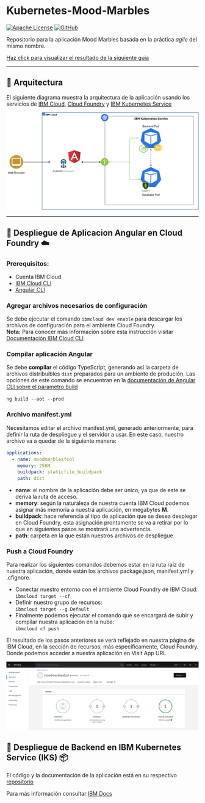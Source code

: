 # Kubernetes-Mood-Marbles

[![Apache License](https://img.shields.io/badge/license-Apache%202.0-orange.svg)](http://www.apache.org/licenses/LICENSE-2.0)
[![GitHub](https://img.shields.io/github/release/emeloibmco/Kubernetes-Mood-Marbles.svg?color=green)](https://github.com/emeloibmco/Kubernetes-Mood-Marbles/releases)

Repositorio para la aplicación Mood Marbles basada en la práctica _agile_ del mismo nombre.

[Haz click para visualizar el resultado de la siguiente guia](http://moodmarblesfcol.mybluemix.net/)

---

## 🏰 **Arquitectura**

El siguiente diagrama muestra la arquitectura de la aplicación usando los servicios de [IBM Cloud](https://cloud.ibm.com), [Cloud Foundry]() y [IBM Kubernetes Service](https://cloud.ibm.com/kubernetes/clusters)

![Mood Marbles Architecture](https://raw.githubusercontent.com/emeloibmco/Kubernetes-Mood-Marbles/master/Images/Mood_Marbles_Arch.png)

---

## :rocket: **Despliegue de Aplicacion Angular en Cloud Foundry** :cloud:

### Prerequisitos:

- Cuenta IBM Cloud
- [IBM Cloud CLI](https://cloud.ibm.com/docs/cli?topic=cloud-cli-getting-started&locale=en)
- [Angular CLI](https://angular.io/cli)

### Agregar archivos necesarios de configuración

Se debe ejecutar el comando `ibmcloud dev enable` para descargar los archivos de configuración para el ambiente Cloud Foundry. <br/> **Nota:** Para conocer más información sobre esta instrucción visitar [Documentación IBM Cloud CLI](https://cloud.ibm.com/docs/cli/idt?topic=cloud-cli-idt-cli#enable)

### Compilar aplicación Angular

Se debe **compilar** el código TypeScript, generando así la carpeta de archivos distribuibles `dist` preparados para un ambiente de produción. Las opciones de este comando se encuentran en la [documentación de Angular CLI sobre el párametro build](https://angular.io/cli/build)

`ng build --aot --prod`

### Archivo manifest.yml

Necesitamos editar el archivo manifest.yml, generado anteriormente, para definir la ruta de despliegue y el servidor a usar. En este caso, nuestro archivo va a quedar de la siguiente manera:

```YAML
applications:
  - name: moodmarblesfcol
    memory: 256M
    buildpack: staticfile_buildpack
    path: dist

```

- **name**: el nombre de la aplicación debe ser único, ya que de este se deriva la ruta de acceso.
- **memory**: según la naturaleza de nuestra cuenta IBM Cloud podemos asignar más memoria a nuestra aplicación, en megabytes **M**.
- **buildpack**: hace referencia al tipo de aplicación que se desea desplegar en Cloud Foundry, esta asignación prontamente se va a retirar por lo que en siguientes pasos se mostrará una advertencia.
- **path**: carpeta en la que están nuestros archivos de despliegue

### Push a Cloud Foundry

Para realizar los siguientes comandos debemos estar en la ruta raiz de nuestra aplicación, donde están los archivos package.json, manifest.yml y .cfignore.

- Conectar nuestro entorno con el ambiente Cloud Foundry de IBM Cloud:<br/>
  `ibmcloud target --cf`<br/>
- Definir nuestro grupo de recursos: <br/>
  `ibmcloud target --g Default`
- Finalmente podemos ejecutar el comando que se encargará de subir y compilar nuestra aplicación en la nube: <br/>
  `ibmcloud cf push`

El resultado de los pasos anteriores se verá reflejado en nuestra página de IBM Cloud, en la sección de recursos, más específicamente, Cloud Foundry. Donde podemos acceder a nuestra aplicación en Visit App URL

![Dashboard IBM Cloud](https://raw.githubusercontent.com/emeloibmco/Kubernetes-Mood-Marbles/master/Images/Aplicacion_en_IBM_Cloud.png)

## 🚀 **Despliegue de Backend en IBM Kubernetes Service (IKS)** 📦

El código y la documentación de la aplicación está en su respectivo [repositorio](https://github.com/emeloibmco/Kubernetes-Mood-Marbles-Backend)

Para más información consultar [IBM Docs](https://cloud.ibm.com/docs)

